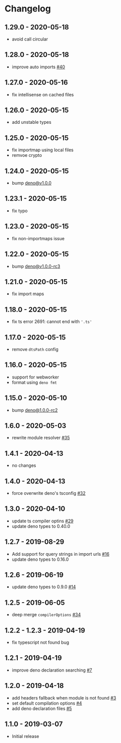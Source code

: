 # Changelog

## 1.29.0 - 2020-05-18

- avoid call circular

## 1.28.0 - 2020-05-18

- improve auto imports [#40](https://github.com/justjavac/typescript-deno-plugin/pull/40)

## 1.27.0 - 2020-05-16

- fix intellisense on cached files

## 1.26.0 - 2020-05-15

- add unstable types

## 1.25.0 - 2020-05-15

- fix importmap using local files
- remvoe crypto

## 1.24.0 - 2020-05-15

- bump deno@v1.0.0

## 1.23.1 - 2020-05-15

- fix typo

## 1.23.0 - 2020-05-15

- fix non-importmaps issue

## 1.22.0 - 2020-05-15

- bump deno@v1.0.0-rc3

## 1.21.0 - 2020-05-15

- fix import maps

## 1.18.0 - 2020-05-15

- fix ts error 2691: cannot end with `'.ts'`

## 1.17.0 - 2020-05-15

- remove `dtsPath` config

## 1.16.0 - 2020-05-15

- support for webworker
- format using `deno fmt`

## 1.15.0 - 2020-05-10

- bump deno@1.0.0-rc2

## 1.6.0 - 2020-05-03

- rewrite module resolver [#35](https://github.com/justjavac/typescript-deno-plugin/pull/35)

## 1.4.1 - 2020-04-13

- no changes

## 1.4.0 - 2020-04-13

- force overwrite deno's tsconfig [#32](https://github.com/justjavac/typescript-deno-plugin/pull/32)

## 1.3.0 - 2020-04-10

- update ts compiler optins [#29](https://github.com/justjavac/typescript-deno-plugin/pull/29)
- update deno types to 0.40.0

## 1.2.7 - 2019-08-29

- Add support for query strings in import urls [#16](https://github.com/justjavac/typescript-deno-plugin/pull/16)
- update deno types to 0.16.0

## 1.2.6 - 2019-06-19

- update deno types to 0.9.0 [#14](https://github.com/justjavac/typescript-deno-plugin/pull/14)

## 1.2.5 - 2019-06-05

- deep merge `compilerOptions` [#34](https://github.com/justjavac/vscode-deno/issues/34)

## 1.2.2 - 1.2.3 - 2019-04-19

- fix typescript not found bug

## 1.2.1 - 2019-04-19

- improve deno declaration searching [#7](https://github.com/justjavac/typescript-deno-plugin/pull/7)

## 1.2.0 - 2019-04-18

- add headers fallback when module is not found [#3](https://github.com/justjavac/typescript-deno-plugin/pull/3)
- set default compilation options  [#4](https://github.com/justjavac/typescript-deno-plugin/pull/4)
- add deno declaration files  [#5](https://github.com/justjavac/typescript-deno-plugin/pull/5)

## 1.1.0 - 2019-03-07

- Initial release